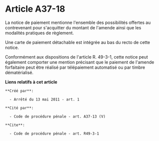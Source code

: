 # Article A37-18

La notice de paiement mentionne l'ensemble des possibilités offertes au contrevenant pour s'acquitter du montant de l'amende
ainsi que les modalités pratiques de règlement. 

Une carte de paiement détachable est intégrée au bas du recto de cette notice. 

Conformément aux dispositions de l'article R. 49-3-1, cette notice peut également comporter une mention précisant que le
paiement de l'amende forfaitaire peut être réalisé par télépaiement automatisé ou par timbre dématérialisé.

**Liens relatifs à cet article**

	**Créé par**:

	  - Arrêté du 13 mai 2011 - art. 1

	**Cité par**:

	  - Code de procédure pénale - art. A37-13 (V)

	**Cite**:

	  - Code de procédure pénale - art. R49-3-1
